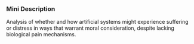 ### Mini Description

Analysis of whether and how artificial systems might experience suffering or distress in ways that warrant moral consideration, despite lacking biological pain mechanisms.
